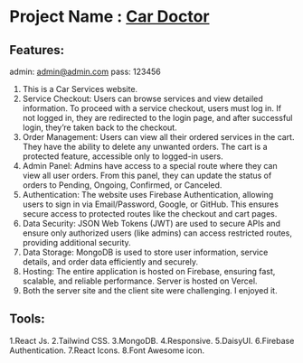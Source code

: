 # Project Name : [Car Doctor](https://car-doctor-app-1.web.app/)


## Features: 
admin: admin@admin.com pass: 123456
1. This is a Car Services website.
2. Service Checkout: Users can browse services and view detailed information. To proceed with a service checkout, users must log in. If not logged in, they are redirected to the login page, and after successful login, they’re taken back to the checkout.
3. Order Management: Users can view all their ordered services in the cart. They have the ability to delete any unwanted orders. The cart is a protected feature, accessible only to logged-in users.
4. Admin Panel: Admins have access to a special route where they can view all user orders. From this panel, they can update the status of orders to Pending, Ongoing, Confirmed, or Canceled.
5. Authentication: The website uses Firebase Authentication, allowing users to sign in via Email/Password, Google, or GitHub. This ensures secure access to protected routes like the checkout and cart pages.
6. Data Security: JSON Web Tokens (JWT) are used to secure APIs and ensure only authorized users (like admins) can access restricted routes, providing additional security.
7. Data Storage: MongoDB is used to store user information, service details, and order data efficiently and securely.
8. Hosting: The entire application is hosted on Firebase, ensuring fast, scalable, and reliable performance. Server is hosted on Vercel.
9. Both the server site and the client site were challenging. I enjoyed it.

## Tools: 
1.React Js.
2.Tailwind CSS.
3.MongoDB.
4.Responsive.
5.DaisyUI.
6.Firebase Authentication.
7.React Icons.
8.Font Awesome icon.
